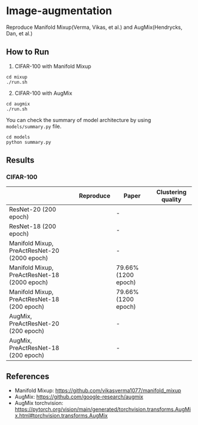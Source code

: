 # Image-augmentation
Reproduce Manifold Mixup(Verma, Vikas, et al.) and AugMix(Hendrycks, Dan, et al.)

## How to Run

1. CIFAR-100 with Manifold Mixup

```shell
cd mixup
./run.sh
```

2. CIFAR-100 with AugMix

```shell
cd augmix
./run.sh
```

You can check the summary of model architecture by using `models/summary.py` file.

```shell
cd models
python summary.py
```

## Results

### CIFAR-100

|                                              | Reproduce | Paper               | Clustering quality |
| -------------------------------------------- | --------- | ------------------- | ------------------ |
| ResNet-20 (200 epoch)                        |           | -                   |                    |
| ResNet-18 (200 epoch)                        |           | -                   |                    |
| Manifold Mixup, PreActResNet-20 (2000 epoch) |           | -                   |                    |
| Manifold Mixup, PreActResNet-18 (2000 epoch) |           | 79.66% (1200 epoch) |                    |
| Manifold Mixup, PreActResNet-18 (200 epoch)  |           | 79.66% (1200 epoch) |                    |
| AugMix, PreActResNet-20 (200 epoch)          |           | -                   |                    |
| AugMix, PreActResNet-18 (200 epoch)          |           | -                   |                    |

## References

- Manifold Mixup: https://github.com/vikasverma1077/manifold_mixup
- AugMix: https://github.com/google-research/augmix
- AugMix torchvision: https://pytorch.org/vision/main/generated/torchvision.transforms.AugMix.html#torchvision.transforms.AugMix

